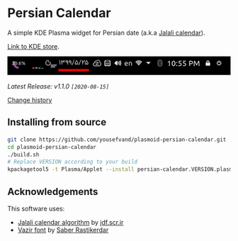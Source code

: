 # Persian Calendar

A simple KDE Plasma widget for Persian date (a.k.a [Jalali calendar](https://en.wikipedia.org/wiki/Jalali_calendar)).

[Link to KDE store](https://store.kde.org/p/1407451/).

![screenshot](package/contents/screenshot.png)

*Latest Release: v1.1.0 `[2020-08-15]`*

[Change history](./CHANGELOG.md)

## Installing from source

```bash
git clone https://github.com/yousefvand/plasmoid-persian-calendar.git
cd plasmoid-persian-calendar
./build.sh
# Replace VERSION according to your build
kpackagetool5 -t Plasma/Applet --install persian-calendar.VERSION.plasmoid
```

## Acknowledgements

This software uses:

- [Jalali calendar algorithm](https://jdf.scr.ir/jdf/?t=java_script) by [jdf.scr.ir](http://jdf.scr.ir/jdf)
- [Vazir font](https://github.com/rastikerdar/vazir-font) by [Saber Rastikerdar](https://github.com/rastikerdar)
